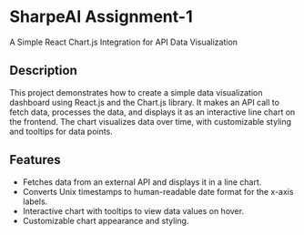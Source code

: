 # SharpeAI Assignment-1

A Simple React Chart.js Integration for API Data Visualization

## Description

This project demonstrates how to create a simple data visualization dashboard using React.js and the Chart.js library. It makes an API call to fetch data, processes the data, and displays it as an interactive line chart on the frontend. The chart visualizes data over time, with customizable styling and tooltips for data points.

## Features

- Fetches data from an external API and displays it in a line chart.
- Converts Unix timestamps to human-readable date format for the x-axis labels.
- Interactive chart with tooltips to view data values on hover.
- Customizable chart appearance and styling.
